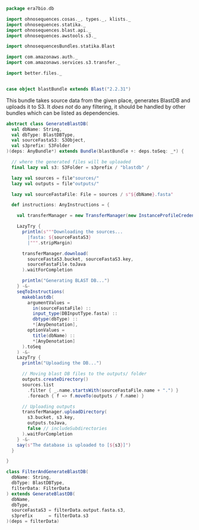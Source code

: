 
```scala
package era7bio.db

import ohnosequences.cosas._, types._, klists._
import ohnosequences.statika._
import ohnosequences.blast.api._
import ohnosequences.awstools.s3._

import ohnosequencesBundles.statika.Blast

import com.amazonaws.auth._
import com.amazonaws.services.s3.transfer._

import better.files._


case object blastBundle extends Blast("2.2.31")
```

This bundle takes source data from the given place, generates BlastDB and
uploads it to S3. It _does not_ do any filtering, it should be handled by
other bundles which can be listed as dependencies.


```scala
abstract class GenerateBlastDB(
  val dbName: String,
  val dbType: BlastDBType,
  val sourceFastaS3: S3Object,
  val s3prefix: S3Folder
)(deps: AnyBundle*) extends Bundle(blastBundle +: deps.toSeq: _*) {

  // where the generated files will be uploaded
  final lazy val s3: S3Folder = s3prefix / "blastdb" /

  lazy val sources = file"sources/"
  lazy val outputs = file"outputs/"

  lazy val sourceFastaFile: File = sources / s"${dbName}.fasta"

  def instructions: AnyInstructions = {

    val transferManager = new TransferManager(new InstanceProfileCredentialsProvider())

    LazyTry {
      println(s"""Downloading the sources...
        |fasta: ${sourceFastaS3}
        |""".stripMargin)

      transferManager.download(
        sourceFastaS3.bucket, sourceFastaS3.key,
        sourceFastaFile.toJava
      ).waitForCompletion

      println("Generating BLAST DB...")
    } -&-
    seqToInstructions(
      makeblastdb(
        argumentValues =
          in(sourceFastaFile) ::
          input_type(DBInputType.fasta) ::
          dbtype(dbType) ::
          *[AnyDenotation],
        optionValues =
          title(dbName) ::
          *[AnyDenotation]
      ).toSeq
    ) -&-
    LazyTry {
      println("Uploading the DB...")

      // Moving blast DB files to the outputs/ folder
      outputs.createDirectory()
      sources.list
        .filter { _.name.startsWith(sourceFastaFile.name + ".") }
        .foreach { f => f.moveTo(outputs / f.name) }

      // Uploading outputs
      transferManager.uploadDirectory(
        s3.bucket, s3.key,
        outputs.toJava,
        false // includeSubdirectories
      ).waitForCompletion
    } -&-
    say(s"The database is uploaded to [${s3}]")
  }

}

class FilterAndGenerateBlastDB(
  dbName: String,
  dbType: BlastDBType,
  filterData: FilterData
) extends GenerateBlastDB(
  dbName,
  dbType,
  sourceFastaS3 = filterData.output.fasta.s3,
  s3prefix      = filterData.s3
)(deps = filterData)

```




[main/scala/blastDB.scala]: blastDB.scala.md
[main/scala/collectionUtils.scala]: collectionUtils.scala.md
[main/scala/csvUtils.scala]: csvUtils.scala.md
[main/scala/filterData.scala]: filterData.scala.md
[main/scala/rnacentral/compats.scala]: rnacentral/compats.scala.md
[main/scala/rnacentral/rnaCentral.scala]: rnacentral/rnaCentral.scala.md
[test/scala/runBundles.scala]: ../../test/scala/runBundles.scala.md